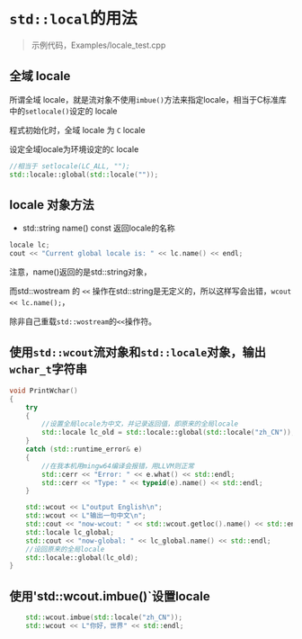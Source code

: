 # `std::local`的用法

> 示例代码，Examples/locale_test.cpp

## 全域 locale

所谓全域 locale，就是流对象不使用`imbue()`方法来指定locale，相当于C标准库中的`setlocale()`设定的 locale

程式初始化时，全域 locale 为 `C` locale

设定全域locale为环境设定的`C` locale

```c++
//相当于 setlocale(LC_ALL, "");
std::locale::global(std::locale(""));
```

## locale 对象方法

- std::string name() const  返回locale的名称
  
```c++
locale lc;
cout << "Current global locale is: " << lc.name() << endl;
```

注意，name()返回的是std::string对象，

而std::wostream 的 `<<` 操作在std::string是无定义的，所以这样写会出错，`wcout << lc.name();`，

除非自己重载`std::wostream`的`<<`操作符。

## 使用`std::wcout`流对象和`std::locale`对象，输出`wchar_t`字符串

```c++
void PrintWchar()
{
    try
    {
        //设置全局locale为中文，并记录返回值，即原来的全局locale
        std::locale lc_old = std::locale::global(std::locale("zh_CN"));  
    } 
    catch (std::runtime_error& e)
    {
        //在我本机用mingw64编译会报错，用LLVM则正常
        std::cerr << "Error: " << e.what() << std::endl;
        std::cerr << "Type: " << typeid(e).name() << std::endl;
    }

    std::wcout << L"output English\n";
    std::wcout << L"输出一句中文\n";
    std::cout << "now-wcout: " << std::wcout.getloc().name() << std::endl;
    std::locale lc_global;
    std::cout << "now-global: " << lc_global.name() << std::endl;
    //设回原来的全局locale
    std::locale::global(lc_old);  
}
```

## 使用'std::wcout.imbue()`设置locale

```c++
    std::wcout.imbue(std::locale("zh_CN"));
    std::wcout << L"你好，世界" << std::endl;
```
